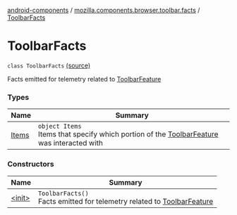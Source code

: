 [android-components](../../index.md) / [mozilla.components.browser.toolbar.facts](../index.md) / [ToolbarFacts](./index.md)

# ToolbarFacts

`class ToolbarFacts` [(source)](https://github.com/mozilla-mobile/android-components/blob/master/components/browser/toolbar/src/main/java/mozilla/components/browser/toolbar/facts/ToolbarFacts.kt#L16)

Facts emitted for telemetry related to [ToolbarFeature](#)

### Types

| Name | Summary |
|---|---|
| [Items](-items/index.md) | `object Items`<br>Items that specify which portion of the [ToolbarFeature](#) was interacted with |

### Constructors

| Name | Summary |
|---|---|
| [&lt;init&gt;](-init-.md) | `ToolbarFacts()`<br>Facts emitted for telemetry related to [ToolbarFeature](#) |
